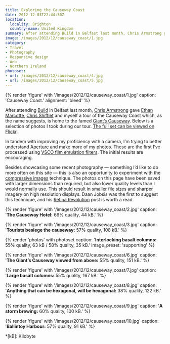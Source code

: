 ```yaml
---
title: Exploring the Causeway Coast
date: 2012-12-03T22:44:50Z
location:
  locality: Brighton
  country-name: United Kingdom
summary: After attending Build in Belfast last month, Chris Armstrong gave Ethan Marcotte, Chris Shifflet and myself a tour of the Causeway Coast which, as the name suggests, is home to the famed Giant’s Causeway.
image: /images/2012/12/causeway_coast/1.jpg
category:
- Travel
- Photography
- Responsive design
- Web
- Northern Ireland
photoset:
- url: /images/2012/12/causeway_coast/4.jpg
- url: /images/2012/12/causeway_coast/5.jpg
---
```

{% render 'figure' with '/images/2012/12/causeway_coast/1.jpg'
  caption: 'Causeway Coast.'
  alignment: 'bleed'
%}

After attending [Build][1] in Belfast last month, [Chris Armstrong][2] gave [Ethan Marcotte][3], [Chris Shifflet][4] and myself a tour of the Causeway Coast which, as the name suggests, is home to the famed [Giant’s Causeway][5]. Below is a selection of photos I took during our tour. [The full set can be viewed on Flickr][6].

In tandem with improving my proficiency with a camera, I’m trying to better understand [Aperture][7] and make more of my photos. These are the first I’ve processed using [VSCO film emulation filters][8]. The initial results are encouraging.

Besides showcasing some recent photography — something I’d like to do more often on this site — this is also an opportunity to experiment with the [compressive images][9] technique. The photos on this page have been saved with larger dimensions than required, but also lower quality levels than I would normally use. This should result in smaller file sizes and sharper imagery on high resolution displays. Daan Jobsis was the first to suggest this technique, and his [Retina Revolution][10] post is worth a read.

{% render 'figure' with '/images/2012/12/causeway_coast/2.jpg'
  caption: '**The Causeway Hotel:** 66% quality, 44 kB.'
%}

{% render 'figure' with '/images/2012/12/causeway_coast/3.jpg'
  caption: '**Tourists besiege the causeway:** 57% quality, 108 kB.'
%}

{% render 'photos' with photoset
  caption: '**Interlocking basalt columns:** 55% quality, 63 kB / 58% quality, 35 kB.'
  image_preset: 'supporting'
%}

{% render 'figure' with '/images/2012/12/causeway_coast/6.jpg'
  caption: '**The Giant’s Causeway viewed from above:** 55% quality, 151 kB.'
%}

{% render 'figure' with '/images/2012/12/causeway_coast/7.jpg'
  caption: '**Large basalt columns:** 55% quality, 167 kB.'
%}

{% render 'figure' with '/images/2012/12/causeway_coast/8.jpg'
  caption: '**Anything that can be hexagonal, will be hexagonal:** 38% quality, 122 kB.'
%}

{% render 'figure' with '/images/2012/12/causeway_coast/9.jpg'
  caption: '**A storm brewing:** 60% quality, 100 kB.'
%}

{% render 'figure' with '/images/2012/12/causeway_coast/10.jpg'
  caption: '**Ballintoy Harbour:** 57% quality, 91 kB.'
%}

[1]: http://2012.buildconf.com/
[2]: http://chris-armstrong.com/
[3]: https://ethanmarcotte.com/
[4]: http://shiflett.org/
[5]: https://en.wikipedia.org/wiki/Giants_Causeway
[6]: https://www.flickr.com/photos/paulrobertlloyd/sets/72157632145059113/
[7]: http://www.apple.com/aperture/
[8]: http://visualsupply.co/film/01/aperture3
[9]: http://www.filamentgroup.com/lab/rwd_img_compression/
[10]: http://blog.netvlies.nl/design-interactie/retina-revolution/

*[kB]: Kilobyte

